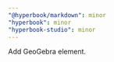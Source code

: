 ```yaml
---
"@hyperbook/markdown": minor
"hyperbook": minor
"hyperbook-studio": minor
---
```


Add GeoGebra element.

